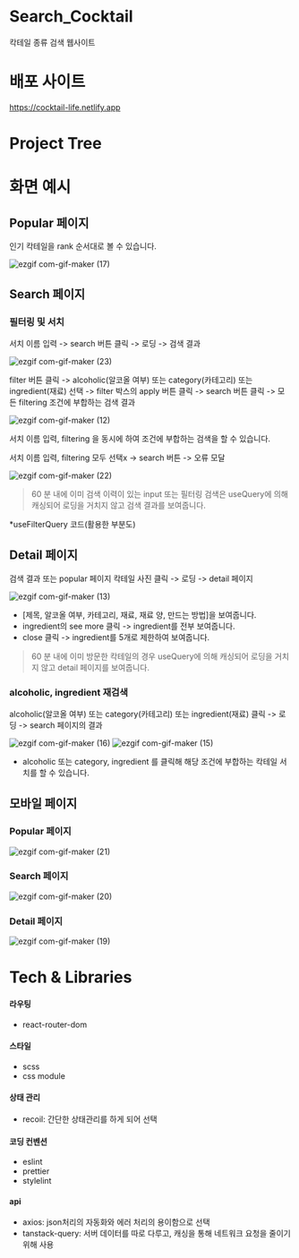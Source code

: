 # Search_Cocktail
칵테일 종류 검색 웹사이트

# 배포 사이트
https://cocktail-life.netlify.app

# Project Tree

# 화면 예시
## Popular 페이지
인기 칵테일을 rank 순서대로 볼 수 있습니다. 

![ezgif com-gif-maker (17)](https://user-images.githubusercontent.com/67466789/206457679-0f116170-300b-41ac-91e7-c65bd6ba268f.gif)

## Search 페이지
### 필터링 및 서치
서치 이름 입력 -> search 버튼 클릭 -> 로딩 -> 검색 결과

![ezgif com-gif-maker (23)](https://user-images.githubusercontent.com/67466789/206460246-2b6ac5cb-37ed-4d23-b06b-5227ce0cd215.gif)

filter 버튼 클릭 -> alcoholic(알코올 여부) 또는 category(카테고리) 또는 ingredient(재료) 선택 -> filter 박스의 apply 버튼 클릭 -> search 버튼 클릭 -> 모든 filtering 조건에 부합하는 검색 결과

![ezgif com-gif-maker (12)](https://user-images.githubusercontent.com/67466789/206460580-c1002b33-6011-48c4-8bc3-27f7f0799e8f.gif)

서치 이름 입력, filtering 을 동시에 하여 조건에 부합하는 검색을 할 수 있습니다. 

서치 이름 입력, filtering 모두 선택x -> search 버튼 -> 오류 모달

 ![ezgif com-gif-maker (22)](https://user-images.githubusercontent.com/67466789/206459565-379efa93-a012-4a3a-811d-616b766e6401.gif)

> 60 분 내에 이미 검색 이력이 있는 input 또는 필터링 검색은 useQuery에 의해 캐싱되어 로딩을 거치지 않고 검색 결과를 보여줍니다. 

*useFilterQuery 코드(활용한 부분도)

## Detail 페이지
검색 결과 또는 popular 페이지 칵테일 사진 클릭 -> 로딩 -> detail 페이지

![ezgif com-gif-maker (13)](https://user-images.githubusercontent.com/67466789/206463881-d715f36b-ba5f-430c-a949-a318e3858b0b.gif)

- [제목, 알코올 여부, 카테고리, 재료, 재료 양, 만드는 방법]을 보여줍니다.
- ingredient의 see more 클릭 -> ingredient를 전부 보여줍니다. 
- close 클릭 -> ingredient를 5개로 제한하여 보여줍니다. 
> 60 분 내에 이미 방문한 칵테일의 경우 useQuery에 의해 캐싱되어 로딩을 거치지 않고 detail 페이지를 보여줍니다. 

### alcoholic, ingredient 재검색
alcoholic(알코올 여부) 또는 category(카테고리) 또는 ingredient(재료) 클릭 -> 로딩 -> search 페이지의 결과

![ezgif com-gif-maker (16)](https://user-images.githubusercontent.com/67466789/206464313-e9fd515e-fbb1-42c3-8583-4d3d5fd07671.gif)
![ezgif com-gif-maker (15)](https://user-images.githubusercontent.com/67466789/206464328-8670d24e-4d6a-4f20-b69b-0a397729ba0e.gif)

- alcoholic 또는 category, ingredient 를 클릭해 해당 조건에 부합하는 칵테일 서치를 할 수 있습니다. 

## 모바일 페이지
### Popular 페이지
![ezgif com-gif-maker (21)](https://user-images.githubusercontent.com/67466789/206465594-98f8b024-049f-4f51-9800-8d21dc14051b.gif)

### Search 페이지
![ezgif com-gif-maker (20)](https://user-images.githubusercontent.com/67466789/206465658-1b50053e-67ae-47fa-9f9b-9f903784c3d2.gif)

### Detail 페이지
![ezgif com-gif-maker (19)](https://user-images.githubusercontent.com/67466789/206465702-99368009-46fd-4593-90c3-8de5e4603ce3.gif)

# Tech & Libraries

#### 라우팅
- react-router-dom

#### 스타일
- scss
- css module

#### 상태 관리
- recoil: 간단한 상태관리를 하게 되어 선택

#### 코딩 컨벤션
- eslint
- prettier
- stylelint

#### api
- axios: json처리의 자동화와 에러 처리의 용이함으로 선택 
- tanstack-query: 서버 데이터를 따로 다루고, 캐싱을 통해 네트워크 요청을 줄이기 위해 사용
